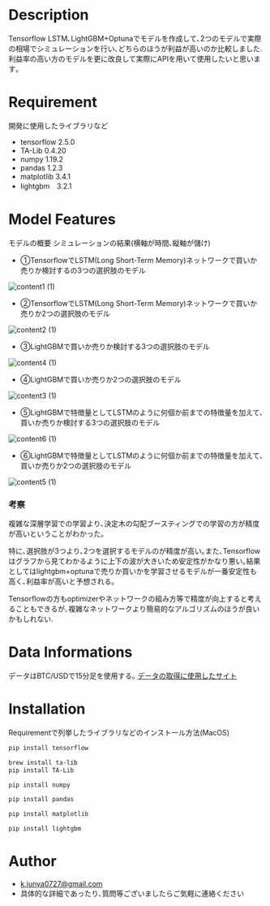 # Description
Tensorflow LSTM､LightGBM+Optunaでモデルを作成して､2つのモデルで実際の相場でシミュレーションを行い､どちらのほうが利益が高いのか比較しました.
利益率の高い方のモデルを更に改良して実際にAPIを用いて使用したいと思います｡

# Requirement
 開発に使用したライブラリなど
 
* tensorflow 2.5.0
* TA-Lib 0.4.20
* numpy 1.19.2
* pandas 1.2.3
* matplotlib 3.4.1
* lightgbm　3.2.1

# Model Features
モデルの概要
シミュレーションの結果(横軸が時間､縦軸が儲け)
* ①TensorflowでLSTM(Long Short-Term Memory)ネットワークで買いか売りか検討するの3つの選択肢のモデル

![content1 (1)](https://user-images.githubusercontent.com/61785070/144104036-5d903780-9cbe-40d3-8a81-7de310bb4994.png)
* ②TensorflowでLSTM(Long Short-Term Memory)ネットワークで買いか売りか2つの選択肢のモデル

![content2 (1)](https://user-images.githubusercontent.com/61785070/144104060-10714013-6c31-4648-ad5e-69dc089928ef.png)
* ③LightGBMで買いか売りか検討する3つの選択肢のモデル

![content4 (1)](https://user-images.githubusercontent.com/61785070/144104086-f47ec34e-fdd2-4efc-8e91-f7c735f09415.png)
* ④LightGBMで買いか売りか2つの選択肢のモデル

![content3 (1)](https://user-images.githubusercontent.com/61785070/144104075-b2715d01-22c3-4b95-b1da-05bdac38016a.png)
* ⑤LightGBMで特徴量としてLSTMのように何個か前までの特徴量を加えて､買いか売りか検討する3つの選択肢のモデル

![content6 (1)](https://user-images.githubusercontent.com/61785070/144104102-a9fbd57f-570f-425f-9946-0873653e88cb.png)
* ⑥LightGBMで特徴量としてLSTMのように何個か前までの特徴量を加えて､買いか売りか2つの選択肢のモデル

![content5 (1)](https://user-images.githubusercontent.com/61785070/144104095-d93c50c6-0037-49e0-9642-37a2219621b0.png)

### 考察　
複雑な深層学習での学習より､決定木の勾配ブースティングでの学習の方が精度が高いということがわかった｡

特に､選択肢が3つより､2つを選択するモデルのが精度が高い｡また､Tensorflowはグラフから見てわかるように上下の波が大きいため安定性がかなり悪い｡結果としてはlightgbm+optunaで売りか買いかを学習させるモデルが一番安定性も高く､利益率が高いと予想される｡

Tensorflowの方もoptimizerやネットワークの組み方等で精度が向上すると考えることもできるが､複雑なネットワークより簡易的なアルゴリズムのほうが良いかもしれない.

# Data Informations
データはBTC/USDで15分足を使用する｡
[データの取得に使用したサイト](https://www.youtube.com/watch?v=iYd_ez8LPas&ab_channel=KuramochiJunya)

# Installation
 
Requirementで列挙したライブラリなどのインストール方法(MacOS)
```bash
pip install tensorflow 
```
```bash
brew install ta-lib
pip install TA-Lib
```
```bash
pip install numpy
```
```bash
pip install pandas
```
```bash
pip install matplotlib
```
```bash
pip install lightgbm
```


# Author
* k.junya0727@gmail.com
* 具体的な詳細であったり､質問等ございましたらご気軽に連絡ください
